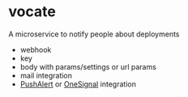 # vocate
A microservice to notify people about deployments

- webhook
- key
- body with params/settings or url params
- mail integration
- [PushAlert](https://pushalert.co/pricing) or [OneSignal](https://pushalert.co/pricing) integration
